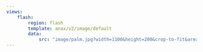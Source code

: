 ```yaml
---
views:
    flash:
        region: flash
        template: anax/v2/image/default
        data:
            src: "image/palm.jpg?width=1100&height=200&crop-to-fit&area=0,0,10,0"
---
```

